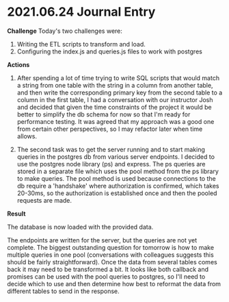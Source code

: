 # 2021.06.24 Journal Entry

**Challenge**
Today's two challenges were:

1. Writing the ETL scripts to transform and load.
2. Configuring the index.js and queries.js files to work with postgres


**Actions**

1. After spending a lot of time trying to write SQL scripts that would match a string from one table with the string in a column from another table, and then write the corresponding primary key from the second table to a column in the first table, I had a conversation with our instructor Josh and decided that given the time constraints of the project it would be better to simplify the db schema for now so that I'm ready for performance testing. It was agreed that my approach was a good one from certain other perspectives, so I may refactor later when time allows.

2. The second task was to get the server running and to start making queries in the postgres db from various server endpoints. I decided to use the postgres node library (ps) and express. The ps queries are stored in a separate file which uses the pool method from the ps library to make queries. The pool method is used because connections to the db require a 'handshake' where authorization is confirmed, which takes 20-30ms, so the authorization is established once and then the pooled requests are made.

**Result**

The database is now loaded with the provided data.

The endpoints are written for the server, but the queries are not yet complete. The biggest outstanding question for tomorrow is how to make multiple queries in one pool (conversations with colleagues suggests this should be fairly straightforward). Once the data from several tables comes back it may need to be transformed a bit. It looks like both callback and promises can be used with the pool queries to postgres, so I'll need to decide which to use and then determine how best to reformat the data from different tables to send in the response.